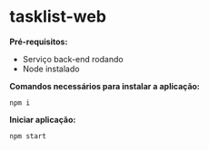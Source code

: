 # tasklist-web

**Pré-requisitos:**

- Serviço back-end rodando
- Node instalado

**Comandos necessários para instalar a aplicação:**

`npm i`

**Iniciar aplicação:**

`npm start`